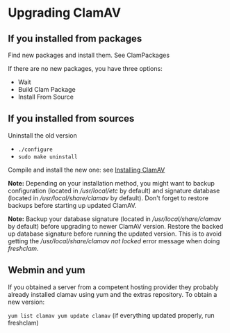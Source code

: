 # Upgrading ClamAV #

## If you installed from packages ##

Find new packages and install them. See ClamPackages

If there are no new packages, you have three options:

* Wait
* Build Clam Package
* Install From Source

## If you installed from sources ##

Uninstall the old version

* `./configure`
* `sudo make uninstall`

Compile and install the new one: see [Installing ClamAV]

__Note:__ Depending on your installation method, you might want to backup configuration (located in _/usr/local/etc_ by default) and signature database (located in _/usr/local/share/clamav_ by default). Don't forget to restore backups before starting up updated ClamAV.

__Note:__ Backup your database signature (located in _/usr/local/share/clamav_ by default) before upgrading to newer ClamAV version. Restore the backed up database signature before running the updated version. This is to avoid getting the _/usr/local/share/clamav not locked_ error message when doing _freshclam_.

## Webmin and yum ##

If you obtained a server from a competent hosting provider they probably already installed clamav using yum and the extras repository. To obtain a new version:

`yum list clamav
yum update clamav` (if everything updated properly, run freshclam)

[Installing ClamAV]: https://github.com/vrtadmin/clamav-faq/blob/master/faq/Installing.md

[Upgrade Instructions]: https://github.com/vrtadmin/clamav-faq/blob/master/faq/Upgrading.md
